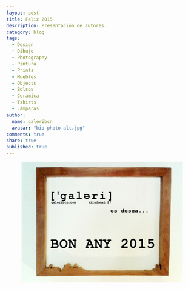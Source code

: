 ```yaml
---
layout: post
title: Feliz 2015
description: Presentación de autores.
category: blog
tags: 
  - Design
  - Dibujo
  - Photography
  - Pintura
  - Prints
  - Muebles
  - Objects
  - Bolsos
  - Cerámica
  - Tshirts
  - Lámparas
author: 
  name: galeribcn
  avatar: "bio-photo-alt.jpg"
comments: true
share: true
published: true
---
```

<figure>
	<a href="/images/FELICITACION.jpg"><img src="/images/FELICITACION.jpg" alt="image"></a>
</figure>

